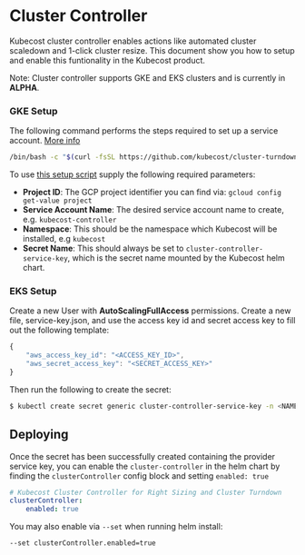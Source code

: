 # Cluster Controller

Kubecost cluster controller enables actions like automated cluster scaledown and 1-click cluster resize. This document show you how to setup and enable this funtionality in the Kubecost product.

Note: Cluster controller supports GKE and EKS clusters and is currently in **ALPHA**.

### GKE Setup

The following command performs the steps required to set up a service account. [More info](https://github.com/kubecost/cluster-turndown/blob/master/scripts/README.md)

```bash
/bin/bash -c "$(curl -fsSL https://github.com/kubecost/cluster-turndown/releases/latest/download/gke-create-service-key.sh)" -- <Project ID> <Service Account Name> <Namespace> cluster-controller-service-key
```

To use [this setup script](https://github.com/kubecost/cluster-turndown/blob/master/scripts/gke-create-service-key.sh) supply the following required parameters:

* **Project ID**: The GCP project identifier you can find via: `gcloud config get-value project`
* **Service Account Name**: The desired service account name to create, e.g. `kubecost-controller`
* **Namespace**: This should be the namespace which Kubecost will be installed, e.g `kubecost`
* **Secret Name**: This should always be set to `cluster-controller-service-key`, which is the secret name mounted by the Kubecost helm chart.

### EKS Setup

Create a new User with **AutoScalingFullAccess** permissions. Create a new file, service-key.json, and use the access key id and secret access key to fill out the following template:

```javascript
{
    "aws_access_key_id": "<ACCESS_KEY_ID>",
    "aws_secret_access_key": "<SECRET_ACCESS_KEY>"
}
```

Then run the following to create the secret:

```bash
$ kubectl create secret generic cluster-controller-service-key -n <NAMESPACE> --from-file=service-key.json
```

## Deploying

Once the secret has been successfully created containing the provider service key, you can enable the `cluster-controller` in the helm chart by finding the `clusterController` config block and setting `enabled: true`

```yaml
# Kubecost Cluster Controller for Right Sizing and Cluster Turndown
clusterController:
    enabled: true
```

You may also enable via `--set` when running helm install:

```bash
--set clusterController.enabled=true
```

